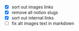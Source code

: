 - [x] sort out images links
- [x] remove all notion slugs
- [x] sort out internal links
- [ ] fix alt images text in markdown 